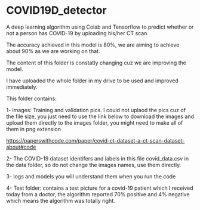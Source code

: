 # COVID19D_detector
A deep learning algorithm using Colab and Tensorflow to predict whether or not a person has COVID-19 by uploading his/her CT scan 

The accuracy achieved in this model is 80%, we are aiming to achieve about 90% as we are working on that.

The content of this folder is constatly changing cuz we are improving the model.

I have uploaded the whole folder in my drive to be used and improved immediately.

This folder contains:

1- images: Training and validation pics. I could not uplaod the pics cuz of the file size, you just need to use the link below to download the images and upload them directly to the images folder, you might need to make all of them in png extension

https://paperswithcode.com/paper/covid-ct-dataset-a-ct-scan-dataset-about#code

2- The COVID-19 dataset identifers and labels in this file covid_data.csv in the data folder, so do not change the images names, use them directly. 

3- logs and models you will understand them when you run the code

4- Test folder: contains a test picture for a covid-19 patient which I received today from a doctor, the algorithm reported 70% positive and 4% negative which means the algorithm was totally right. 
